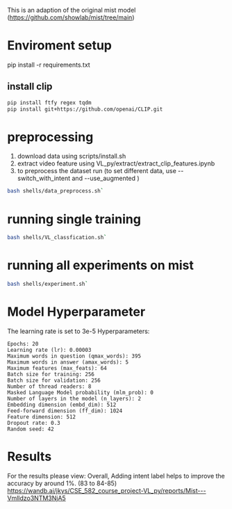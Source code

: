 This is an adaption of the original mist model (https://github.com/showlab/mist/tree/main)
# Enviroment setup
pip install -r requirements.txt

## install clip
```bash
pip install ftfy regex tqdm
pip install git+https://github.com/openai/CLIP.git
```

# preprocessing
1. download data using scripts/install.sh
2. extract video feature using VL_py/extract/extract_clip_features.ipynb
3. to preprocess the dataset run (to set different data, use --switch_with_intent and   --use_augmented )
```bash
bash shells/data_preprocess.sh`
```
# running single training
```bash
bash shells/VL_classfication.sh`
```

# running all experiments on mist
```bash
bash shells/experiment.sh`
```

# Model Hyperparameter
The learning rate is set to 3e-5
Hyperparameters:
```
Epochs: 20 
Learning rate (lr): 0.00003
Maximum words in question (qmax_words): 395
Maximum words in answer (amax_words): 5
Maximum features (max_feats): 64
Batch size for training: 256
Batch size for validation: 256
Number of thread readers: 8
Masked Language Model probability (mlm_prob): 0
Number of layers in the model (n_layers): 2
Embedding dimension (embd_dim): 512
Feed-forward dimension (ff_dim): 1024
Feature dimension: 512
Dropout rate: 0.3
Random seed: 42
```
# Results
For the results please view:
Overall, Adding intent label helps to improve the accuracy by around 1%. (83 to 84-85)
https://wandb.ai/jkys/CSE_582_course_project-VL_py/reports/Mist---Vmlldzo3NTM3NjA5
